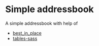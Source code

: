 # Simple addressbook

A simple addressbook with help of 

- [best_in_place](https://github.com/bernat/best_in_place)
- [tables-sass](http://jwebcat.github.io/tables-sass/)

